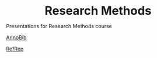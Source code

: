 <p align="center">
<b><font size="6">Research Methods</font></b>
  <!-- <br><br>
  <img src="http://s.4cdn.org/image/title/105.gif"> -->
</p>

Presentations for Research Methods course

[AnnoBib](https://weiguangcui.github.io/ResearchMethods/AnnoBib/index.html)

[RefRep](https://weiguangcui.github.io/ResearchMethods/RefRep/index.html)